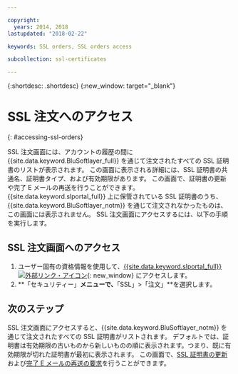 ```yaml
---

copyright:
  years: 2014, 2018
lastupdated: "2018-02-22"

keywords: SSL orders, SSL orders access

subcollection: ssl-certificates

---
```


{:shortdesc: .shortdesc}
{:new_window: target="_blank"}

# SSL 注文へのアクセス
{: #accessing-ssl-orders}

SSL 注文画面には、アカウントの履歴の間に {{site.data.keyword.BluSoftlayer_full}} を通じて注文されたすべての SSL 証明書のリストが表示されます。 この画面に表示される詳細には、SSL 証明書の共通名、証明書タイプ、および有効期限があります。 この画面で、証明書の更新や完了 E メールの再送を行うことができます。 {{site.data.keyword.slportal_full}} 上に保管されている SSL 証明書のうち、{{site.data.keyword.BluSoftlayer_notm}} を通じて注文されなかったものは、この画面には表示されません。 SSL 注文画面にアクセスするには、以下の手順を実行します。

## SSL 注文画面へのアクセス

1. ユーザー固有の資格情報を使用して、[{{site.data.keyword.slportal_full}} ![外部リンク・アイコン](../../icons/launch-glyph.svg "外部リンク・アイコン")](https://control.softlayer.com/){: new_window} にアクセスします。
2. **「セキュリティー」**メニューで、**「SSL」>「注文」**を選択します。

## 次のステップ

SSL 注文画面にアクセスすると、{{site.data.keyword.BluSoftlayer_notm}} を通じて注文されたすべての SSL 証明書がリストされます。 デフォルトでは、証明書は有効期限の古いものから新しいものの順に表示されます。つまり、既に有効期限が切れた証明書が最初に表示されます。 この画面で、[SSL 証明書の更新](/docs/infrastructure/ssl-certificates?topic=ssl-certificates-renewing-ssl-certificates)および[完了 E メールの再送の要求](/docs/infrastructure/ssl-certificates?topic=ssl-certificates-requesting-an-ssl-certificate-fulfillment-email)を行うことができます。
